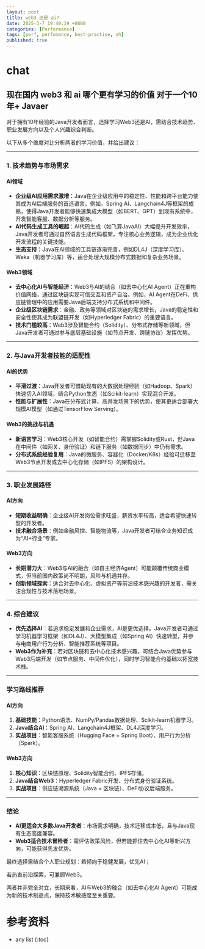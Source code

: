 ```yaml
---
layout: post
title: web3 还是 ai?
date: 2025-3-7 19:49:19 +0800
categories: [Performance]
tags: [perf, perfomance, best-practise, sh]
published: true
---
```





# chat

## 现在国内 web3 和 ai 哪个更有学习的价值 对于一个10年+ Javaer

对于拥有10年经验的Java开发者而言，选择学习Web3还是AI，需结合技术趋势、职业发展方向以及个人兴趣综合判断。

以下从多个维度对比分析两者的学习价值，并给出建议：

---

### **1. 技术趋势与市场需求**
#### **AI领域**
- **企业级AI应用需求激增**：Java在企业级应用中的稳定性、性能和跨平台能力使其成为AI后端服务的首选语言。例如，Spring AI、Langchain4J等框架的成熟，使得Java开发者能够快速集成大模型（如BERT、GPT）到现有系统中，开发智能客服、数据分析等服务。
- **AI代码生成工具的崛起**：AI代码生成（如飞算JavaAI）大幅提升开发效率，Java开发者可通过自然语言生成代码框架，专注核心业务逻辑，成为企业优化开发流程的关键技能。
- **生态支持**：Java在AI领域的工具链逐渐完善，例如DL4J（深度学习库）、Weka（机器学习库）等，适合处理大规模分布式数据和复杂业务场景。

#### **Web3领域**
- **去中心化AI与智能经济**：Web3与AI的结合（如去中心化AI Agent）正在重构价值网络，通过区块链实现可信交互和资产自治。例如，AI Agent在DeFi、供应链管理中的应用需要Java后端支持分布式系统和中间件。
- **企业级区块链需求**：金融、政务等领域对区块链的需求增长，Java的稳定性和安全性使其成为联盟链开发（如Hyperledger Fabric）的重要语言。
- **技术门槛较高**：Web3涉及智能合约（Solidity）、分布式存储等新领域，但Java开发者可通过参与底层基础设施（如节点开发、跨链协议）发挥优势。

---

### **2. 与Java开发者技能的适配性**
#### **AI的优势**
- **平滑过渡**：Java开发者可借助现有的大数据处理经验（如Hadoop、Spark）快速切入AI领域，结合Python生态（如Scikit-learn）实现混合开发。
- **性能与扩展性**：Java在分布式计算、高并发场景下的优势，使其更适合部署大规模AI模型（如通过TensorFlow Serving）。

#### **Web3的挑战与机遇**
- **新语言学习**：Web3核心开发（如智能合约）需掌握Solidity或Rust，但Java在中间件（如网关、身份验证）和链下服务（如数据同步）中仍有需求。
- **分布式系统经验复用**：Java的微服务、容器化（Docker/K8s）经验可迁移至Web3节点开发或去中心化存储（如IPFS）的架构设计。

---

### **3. 职业发展路径**
#### **AI方向**
- **短期收益明确**：企业级AI开发岗位需求旺盛，薪资水平较高，适合希望快速转型的开发者。
- **技术融合场景**：例如金融风控、智能物流等，Java开发者可结合业务知识成为“AI+行业”专家。

#### **Web3方向**
- **长期潜力大**：Web3与AI的融合（如自主经济Agent）可能颠覆传统商业模式，但当前国内政策尚不明朗，风险与机遇并存。
- **创新领域探索**：适合对去中心化、虚拟资产等前沿技术感兴趣的开发者，需关注合规性与技术落地场景。

---

### **4. 综合建议**
- **优先选择AI**：若追求稳定发展和企业需求，AI是更优选择。Java开发者可通过学习机器学习框架（如DL4J）、大模型集成（如Spring AI）快速转型，并参与电商用户行为分析、智能推荐系统等项目。
- **Web3作为补充**：若对区块链和去中心化技术感兴趣，可结合Java优势参与Web3后端开发（如节点服务、中间件优化），同时学习智能合约基础以拓宽技术栈。

---

### **学习路线推荐**
#### **AI方向**
1. **基础技能**：Python语法、NumPy/Pandas数据处理、Scikit-learn机器学习。
2. **Java结合AI**：Spring AI、Langchain4J框架、DL4J深度学习。
3. **实战项目**：智能客服系统（Hugging Face + Spring Boot）、用户行为分析（Spark）。

#### **Web3方向**
1. **核心知识**：区块链原理、Solidity智能合约、IPFS存储。
2. **Java结合Web3**：Hyperledger Fabric开发、分布式身份验证系统。
3. **实战项目**：供应链溯源系统（Java + 区块链）、DeFi协议后端服务。

---

### **结论**
- **AI更适合大多数Java开发者**：市场需求明确，技术迁移成本低，且与Java现有生态高度兼容。
- **Web3适合技术冒险者**：需评估政策风险，但若能抓住去中心化AI等新兴方向，可能获得先发优势。

最终选择需结合个人职业规划：若倾向于稳健发展，优先AI；

若热衷前沿探索，可兼顾Web3。

两者并非完全对立，长期来看，AI与Web3的融合（如去中心化AI Agent）可能成为新的技术制高点，保持技术敏感度至关重要。


# 参考资料

* any list
{:toc}